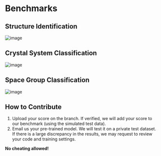 # Benchmarks 

## Structure Identification
![image](https://github.com/user-attachments/assets/44809248-1201-459a-96a2-6841647d7e8d)

## Crystal System Classification
![image](https://github.com/user-attachments/assets/a36130c1-0256-4597-8734-b9f362200889)

## Space Group Classification
![image](https://github.com/user-attachments/assets/e4adcaaa-47ac-446f-8f96-b66d7c4d31a6)


## How to Contribute

1. Upload your score on the branch. If verified, we will add your score to our benchmark (using the simulated test data).
2. Email us your pre-trained model. We will test it on a private test dataset. If there is a large discrepancy in the results, we may request to review your code and training settings.

**No cheating allowed!**
